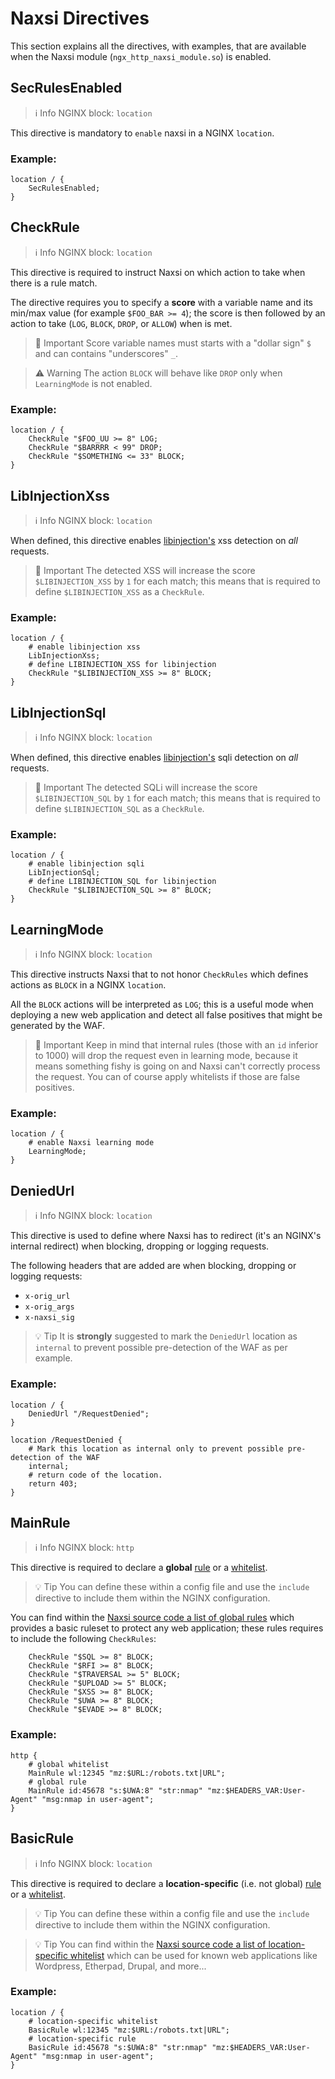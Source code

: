 # **Naxsi Directives**

This section explains all the directives, with examples, that are available when the Naxsi module (`ngx_http_naxsi_module.so`) is enabled.

## **SecRulesEnabled**

> ℹ️ Info
> NGINX block: `location`

This directive is mandatory to `enable` naxsi in a NGINX `location`.

### Example:

```
location / {
    SecRulesEnabled;
}
```

## **CheckRule**

> ℹ️ Info
> NGINX block: `location`

This directive is required to instruct Naxsi on which action to take when there is a rule match.

The directive requires you to specify a **score** with a variable name and its min/max value (for example `$FOO_BAR >= 4`); the score is then followed by an action to take (`LOG`, `BLOCK`, `DROP`, or `ALLOW`) when is met.

> 📣 Important
> Score variable names must starts with a "dollar sign" `$` and can contains "underscores" `_`.

> ⚠️ Warning
> The action `BLOCK` will behave like `DROP` only when `LearningMode` is not enabled.

### Example:

```
location / {
    CheckRule "$FOO_UU >= 8" LOG;
    CheckRule "$BARRRR < 99" DROP;
    CheckRule "$SOMETHING <= 33" BLOCK;
}
```

## **LibInjectionXss**

> ℹ️ Info
> NGINX block: `location`

When defined, this directive enables [libinjection's](https://github.com/libinjection/libinjection) xss detection on *all* requests.

> 📣 Important
> The detected XSS will increase the score `$LIBINJECTION_XSS` by `1` for each match; this means that is required to define `$LIBINJECTION_XSS` as a `CheckRule`.

### Example:

```
location / {
    # enable libinjection xss
    LibInjectionXss;
    # define LIBINJECTION_XSS for libinjection
    CheckRule "$LIBINJECTION_XSS >= 8" BLOCK;
}
```

## **LibInjectionSql**

> ℹ️ Info
> NGINX block: `location`

When defined, this directive enables [libinjection's](https://github.com/libinjection/libinjection) sqli detection on *all* requests.

> 📣 Important
> The detected SQLi will increase the score `$LIBINJECTION_SQL` by `1` for each match; this means that is required to define `$LIBINJECTION_SQL` as a `CheckRule`.

### Example:

```
location / {
    # enable libinjection sqli
    LibInjectionSql;
    # define LIBINJECTION_SQL for libinjection
    CheckRule "$LIBINJECTION_SQL >= 8" BLOCK;
}
```

## **LearningMode**

> ℹ️ Info
> NGINX block: `location`

This directive instructs Naxsi that to not honor `CheckRules` which defines actions as `BLOCK` in a NGINX `location`.

All the `BLOCK` actions will be interpreted as `LOG`; this is a useful mode when deploying a new web application and detect all false positives that might be generated by the WAF.

> 📣 Important
> Keep in mind that internal rules (those with an `id` inferior to 1000) will drop the request even in learning mode, because it means something fishy is going on and Naxsi can't correctly process the request. You can of course apply whitelists if those are false positives.

### Example:

```
location / {
    # enable Naxsi learning mode
    LearningMode;
}
```

## **DeniedUrl** 

> ℹ️ Info
> NGINX block: `location`

This directive is used to define where Naxsi has to redirect (it's an NGINX's internal redirect) when blocking, dropping or logging requests.

The following headers that are added are when blocking, dropping or logging requests:
 - `x-orig_url`
 - `x-orig_args`
 - `x-naxsi_sig`

> 💡 Tip
> It is **strongly** suggested to mark the `DeniedUrl` location as `internal` to prevent possible pre-detection of the WAF as per example.

### Example:

```
location / {
    DeniedUrl "/RequestDenied";
}

location /RequestDenied {
    # Mark this location as internal only to prevent possible pre-detection of the WAF
    internal;
    # return code of the location.
    return 403;
}
```

## **MainRule** 

> ℹ️ Info
> NGINX block: `http`

This directive is required to declare a **global** [rule](rules.md) or a [whitelist](whitelist.md).

> 💡 Tip
> You can define these within a config file and use the `include` directive to include them within the NGINX configuration.

You can find within the [Naxsi source code a list of global rules](https://github.com/wargio/naxsi/blob/main/naxsi_rules/) which provides a basic ruleset to protect any web application; these rules requires to include the following `CheckRules`:

```
    CheckRule "$SQL >= 8" BLOCK;
    CheckRule "$RFI >= 8" BLOCK;
    CheckRule "$TRAVERSAL >= 5" BLOCK;
    CheckRule "$UPLOAD >= 5" BLOCK;
    CheckRule "$XSS >= 8" BLOCK;
    CheckRule "$UWA >= 8" BLOCK;
    CheckRule "$EVADE >= 8" BLOCK;
```

### Example:

```
http {
    # global whitelist
    MainRule wl:12345 "mz:$URL:/robots.txt|URL";
    # global rule
    MainRule id:45678 "s:$UWA:8" "str:nmap" "mz:$HEADERS_VAR:User-Agent" "msg:nmap in user-agent";
}
```

## **BasicRule** 

> ℹ️ Info
> NGINX block: `location`

This directive is required to declare a **location-specific** (i.e. not global) [rule](rules.md) or a [whitelist](whitelist.md).

> 💡 Tip
> You can define these within a config file and use the `include` directive to include them within the NGINX configuration.

> 💡 Tip
> You can find within the [Naxsi source code a list of location-specific whitelist](https://github.com/wargio/naxsi/tree/main/naxsi_rules/whitelists) which can be used for known web applications like Wordpress, Etherpad, Drupal, and more...

### Example:

```
location / {
    # location-specific whitelist
    BasicRule wl:12345 "mz:$URL:/robots.txt|URL";
    # location-specific rule
    BasicRule id:45678 "s:$UWA:8" "str:nmap" "mz:$HEADERS_VAR:User-Agent" "msg:nmap in user-agent";
}
```
